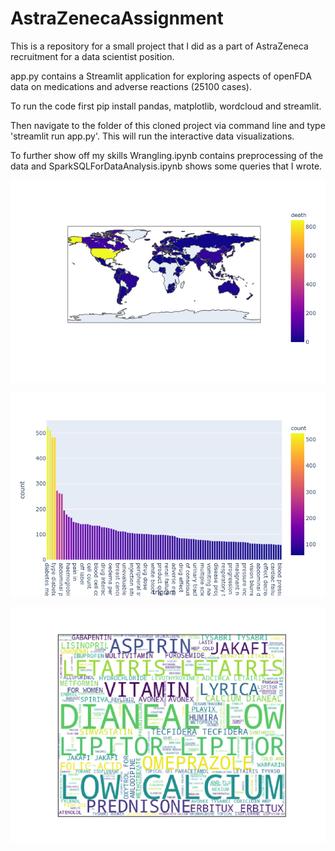 # AstraZenecaAssignment

This is a repository for a small project that I did as a part of AstraZeneca recruitment for a data scientist position.

app.py contains a Streamlit application for exploring aspects of openFDA data on medications and adverse reactions (25100 cases).

To run the code first pip install pandas, matplotlib, wordcloud and streamlit. 

Then navigate to the folder of this cloned project via command line and type 'streamlit run app.py'. This will run the interactive
data visualizations. 

To further show off my skills Wrangling.ipynb contains preprocessing of the data and SparkSQLForDataAnalysis.ipynb shows some queries that I wrote.

![alt text](https://github.com/mariakesa/AstraZenecaAssignment/blob/master/figs/map.png)

![alt text](https://github.com/mariakesa/AstraZenecaAssignment/blob/master/figs/symptoms.png)

![alt text](https://github.com/mariakesa/AstraZenecaAssignment/blob/master/figs/word_cloud.png)



